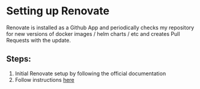 # Setting up Renovate

Renovate is installed as a Github App and periodically checks my repository for new versions of docker images / helm charts / etc 
and creates Pull Requests with the update.

## Steps:
1. Initial Renovate setup by following the official documentation
2. Follow instructions [here](https://github.com/renovatebot/github-action#special-token-requirements-when-using-the-github-actions-manager)
